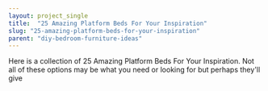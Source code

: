 ```yaml
---
layout: project_single
title:  "25 Amazing Platform Beds For Your Inspiration"
slug: "25-amazing-platform-beds-for-your-inspiration"
parent: "diy-bedroom-furniture-ideas"
---
```

Here is a collection of 25 Amazing Platform Beds For Your Inspiration. Not all of these options may be what you need or looking for but perhaps they'll give